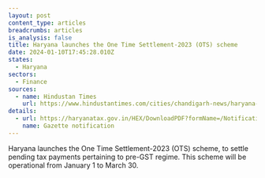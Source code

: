 ```yaml
---
layout: post
content_type: articles
breadcrumbs: articles
is_analysis: false
title: Haryana launches the One Time Settlement-2023 (OTS) scheme
date: 2024-01-10T17:45:28.010Z
states:
  - Haryana
sectors:
  - Finance
sources:
  - name: Hindustan Times
    url: https://www.hindustantimes.com/cities/chandigarh-news/haryana-government-launches-one-time-settlement-scheme-to-settle-pre-gst-tax-dues-101704045556241.html
details:
  - url: https://haryanatax.gov.in/HEX/DownloadPDF?formName=/Notifications/Settlement_Scheme/Settlement_Notification/OTS_30_12_23.pdf
    name: Gazette notification
---
```

Haryana launches the One Time Settlement-2023 (OTS) scheme, to settle pending tax payments pertaining to pre-GST regime. This scheme will be operational from January 1 to March 30.